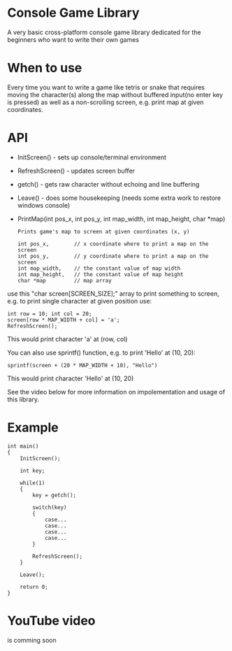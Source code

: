# Console Game Library
A very basic cross-platform console game library dedicated
for the beginners who want to write their own games

# When to use
Every time you want to write a game like tetris or snake
that requires moving the character(s) along the map without
buffered input(no enter key is pressed) as well as a non-scrolling
screen, e.g. print map at given coordinates.

# API

  - InitScreen() - sets up console/terminal environment
  - RefreshScreen() - updates screen buffer
  - getch() - gets raw character without echoing and line buffering
  - Leave() - does some housekeeping (needs some extra work to restore windows console)
  - PrintMap(int pos_x, int pos_y, int map_width, int map_height, char *map)
    
        Prints game's map to screen at given coordinates (x, y)
    
        int pos_x,        // x coordinate where to print a map on the screen       
        int pos_y,        // y coordinate where to print a map on the screen   
        int map_width,    // the constant value of map width 
        int map_height,   // the constant value of map height
        char *map         // map array

  use this "char screen[SCREEN_SIZE];" array to print something to screen,
  e.g. to print single character at given position use:
  
    int row = 10; int col = 20; 
    screen[row * MAP_WIDTH + col] = 'a';
    RefreshScreen();
  
  This would print character 'a' at (row, col)
  
  You can also use sprintf() function, e.g. to print 'Hello' at (10, 20):
  
    sprintf(screen + (20 * MAP_WIDTH + 10), "Hello")
  
  This would print character 'Hello' at (10, 20)
  
  See the video below for more information on impolementation and usage
  of this library.

# Example
    int main()
    {
        InitScreen();

        int key;

        while(1)
        {
            key = getch();

            switch(key)
            {
                case...
                case...
                case...
                case...
            }

            RefreshScreen();
        }

        Leave();

        return 0;
    }

# YouTube video
is comming soon
